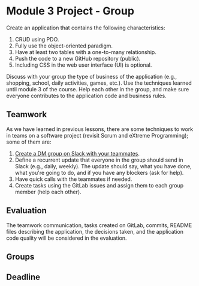 # Module 3 Project - Group

Create an application that contains the following characteristics:

1. CRUD using PDO.
2. Fully use the object-oriented paradigm.
3. Have at least two tables with a one-to-many relationship.
4. Push the code to a new GitHub repository (public).
5. Including CSS in the web user interface (UI) is optional.

Discuss with your group the type of business of the application (e.g., shopping, school, daily activities, games, etc.). Use the techniques learned until module 3 of the course. Help each other in the group, and make sure everyone contributes to the application code and business rules.

## Teamwork

As we have learned in previous lessons, there are some techniques to work in teams on a software project (revisit Scrum and eXtreme Programming); some of them are:

1. [Create a DM group on Slack with your teammates](https://slack.com/help/articles/1500002969782-Add-people-to-a-direct-message).
2. Define a recurrent update that everyone in the group should send in Slack (e.g., daily, weekly). The update should say, what you have done, what you're going to do, and if you have any blockers (ask for help).
3. Have quick calls with the teammates if needed.
4. Create tasks using the GitLab issues and assign them to each group member (help each other).


## Evaluation

The teamwork communication, tasks created on GitLab, commits, README files describing the application, the decisions taken, and the application code quality will be considered in the evaluation.

## Groups

## Deadline
